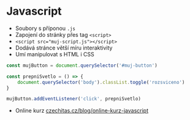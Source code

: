 # Javascript

- Soubory s příponou `.js`
- Zapojení do stránky přes tag `<script>`
- `<script src="muj-script.js"></script>`
- Dodává stránce větší míru interaktivity
- Umí manipulovat s HTML i CSS

```js
const mujButton = document.querySelector('#muj-button')

const prepniSvetlo = () => {
	document.querySelector('body').classList.toggle('rozsviceno')
}

mujButton.addEventListener('click', prepniSvetlo)
```

- Online kurz [czechitas.cz/blog/online-kurz-javascript](https://www.czechitas.cz/blog/online-kurz-javascript)
